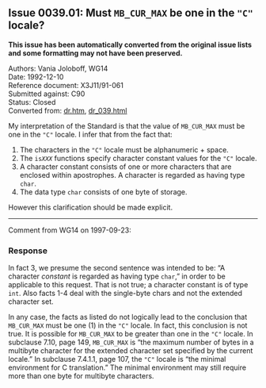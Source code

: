 ## Issue 0039.01: Must `MB_CUR_MAX` be one in the `"C"` locale?

**This issue has been automatically converted from the original issue lists and some formatting may not have been preserved.**

Authors: Vania Joloboff, WG14  
Date: 1992-12-10  
Reference document: X3J11/91-061  
Submitted against: C90  
Status: Closed  
Converted from: [dr.htm](https://www.open-std.org/jtc1/sc22/wg14/www/docs/dr.htm), [dr_039.html](https://www.open-std.org/jtc1/sc22/wg14/www/docs/dr_039.html)

My interpretation of the Standard is that the value of `MB_CUR_MAX` must be one
in the `"C"` locale. I infer that from the fact that:

1. The characters in the `"C"` locale must be alphanumeric \+ space.
2. The `is`*`XXX`* functions specify character constant values for the `"C"` locale.
3. A character constant consists of one or more characters that are enclosed within apostrophes. A character is regarded as having type `char`.
4. The data type `char` consists of one byte of storage.

However this clarification should be made explicit.

---

Comment from WG14 on 1997-09-23:

### Response

In fact 3, we presume the second sentence was intended to be: “A character
*constant* is regarded as having type `char`,” in order to be applicable to this
request. That is not true; a character constant is of type `int`. Also facts 1-4
deal with the single-byte chars and not the extended character set.

In any case, the facts as listed do not logically lead to the conclusion that
`MB_CUR_MAX` must be one (1) in the `"C"` locale. In fact, this conclusion is
not true. It is possible for `MB_CUR_MAX` to be greater than one in the `"C"`
locale. In subclause 7.10, page 149, `MB_CUR_MAX` is “the maximum number of
bytes in a multibyte character for the extended character set specified by the
current locale.” In subclause 7.4.1.1, page 107, the `"C"` locale is “the
minimal environment for C translation.” The minimal environment may still
require more than one byte for multibyte characters.
